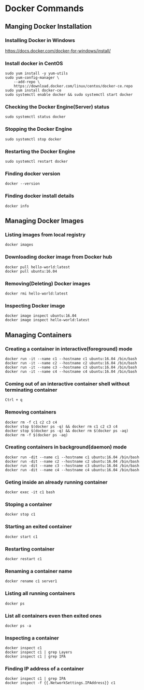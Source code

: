 # Docker Commands

## Manging Docker Installation

### Installing Docker in Windows
https://docs.docker.com/docker-for-windows/install/

### Install docker in CentOS 
```
sudo yum install -y yum-utils
sudo yum-config-manager \
    --add-repo \
    https://download.docker.com/linux/centos/docker-ce.repo
sudo yum install docker-ce
sudo systemctl enable docker && sudo systemctl start docker
```

### Checking the Docker Engine(Server) status
```
sudo systemctl status docker
```

### Stopping the Docker Engine
```
sudo systemctl stop docker
```

### Restarting the Docker Engine
```
sudo systemctl restart docker
```

### Finding docker version
```
docker --version
```

### Finding docker install details
```
docker info
```

## Managing Docker Images

### Listing images from local registry
```
docker images
```

### Downloading docker image from Docker hub
```
docker pull hello-world:latest
docker pull ubuntu:16.04
```

### Removing(Deleting) Docker images
```
docker rmi hello-world:latest
```

### Inspecting Docker image
```
docker image inspect ubuntu:16.04
docker image inspect hello-world:latest
```

## Managing Containers

### Creating a container in interactive(foreground) mode
```
docker run -it --name c1 --hostname c1 ubuntu:16.04 /bin/bash
docker run -it --name c2 --hostname c2 ubuntu:16.04 /bin/bash
docker run -it --name c3 --hostname c3 ubuntu:16.04 /bin/bash
docker run -it --name c4 --hostname c4 ubuntu:16.04 /bin/bash
```

### Coming out of an interactive container shell without terminating container
```
Ctrl + q
```

### Removing containers
```
docker rm -f c1 c2 c3 c4
docker stop $(docker ps -q) && docker rm c1 c2 c3 c4
docker stop $(docker ps -q) && docker rm $(docker ps -aq)
docker rm -f $(docker ps -aq)
```

### Creating containers in background(daemon) mode
```
docker run -dit --name c1 --hostname c1 ubuntu:16.04 /bin/bash
docker run -dit --name c2 --hostname c2 ubuntu:16.04 /bin/bash
docker run -dit --name c3 --hostname c3 ubuntu:16.04 /bin/bash
docker run -dit --name c4 --hostname c4 ubuntu:16.04 /bin/bash
```

### Geting inside an already running container
```
docker exec -it c1 bash
```

### Stoping a container
```
docker stop c1
```

### Starting an exited container
```
docker start c1
```

### Restarting container
```
docker restart c1
```
### Renaming a container name
```
docker rename c1 server1
```
### Listing all running containers
```
docker ps
```
### List all containers even then exited ones
```
docker ps -a
```

### Inspecting a container
```
docker inspect c1
docker inspect c1 | grep Layers
docker inspect c1 | grep IPA
```

### Finding IP address of a container
```
docker inspect c1 | grep IPA
docker inspect -f {{.NetworkSettings.IPAddress}} c1
```


